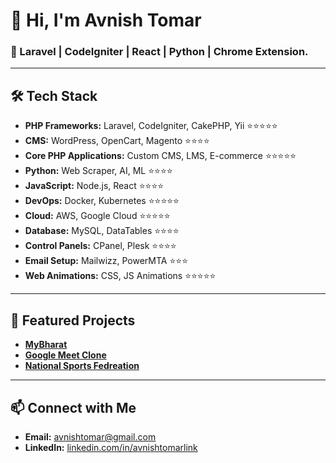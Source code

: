 # 👋 Hi, I'm Avnish Tomar 
### 🚀 Laravel | CodeIgniter | React | Python | Chrome Extension.

---

## 🛠️ **Tech Stack**  

- **PHP Frameworks:** Laravel, CodeIgniter, CakePHP, Yii ⭐️⭐️⭐️⭐️⭐️  
- **CMS:** WordPress, OpenCart, Magento ⭐️⭐️⭐️⭐️  
- **Core PHP Applications:** Custom CMS, LMS, E-commerce ⭐️⭐️⭐️⭐️⭐️  
- **Python:** Web Scraper, AI, ML ⭐️⭐️⭐️⭐️  
- **JavaScript:** Node.js, React ⭐️⭐️⭐️⭐️  
- **DevOps:** Docker, Kubernetes ⭐️⭐️⭐️⭐️⭐️  
- **Cloud:** AWS, Google Cloud ⭐️⭐️⭐️⭐️⭐️  
- **Database:** MySQL, DataTables ⭐️⭐️⭐️⭐️  
- **Control Panels:** CPanel, Plesk ⭐️⭐️⭐️⭐️  
- **Email Setup:** Mailwizz, PowerMTA ⭐️⭐️⭐️  
- **Web Animations:** CSS, JS Animations ⭐️⭐️⭐️⭐️⭐️  

---

## 🌟 **Featured Projects**
- **[MyBharat](#)**  
- **[Google Meet Clone](#)**  
- **[National Sports Fedreation](#)**  

---

## 📫 **Connect with Me**  
- **Email:** [avnishtomar@gmail.com](mailto:avnishtomarblog@gmail.com)  
- **LinkedIn:** [linkedin.com/in/avnishtomarlink](https://linkedin.com/in/avnishtomarlink)  
